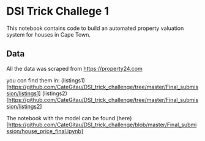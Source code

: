 # DSI Trick Challege 1

This notebook contains code to build an automated property valuation system for houses in Cape Town.


## Data
All the data was scraped from https://property24.com

you con find them in:
(listings1)[https://github.com/CateGitau/DSI_trick_challenge/tree/master/Final_submission/listings1]
(listings2)[https://github.com/CateGitau/DSI_trick_challenge/tree/master/Final_submission/listings2]

The notebook with the model can be found (here)[https://github.com/CateGitau/DSI_trick_challenge/blob/master/Final_submission/house_price_final.ipynb]


